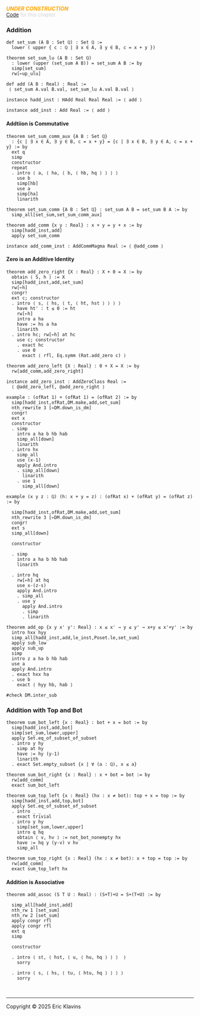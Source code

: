 
<div style='display:none'>
--  Copyright (C) 2025  Eric Klavins
--
--  This program is free software: you can redistribute it and/or modify
--  it under the terms of the GNU General Public License as published by
--  the Free Software Foundation, either version 3 of the License, or
--  (at your option) any later version.   
</div>

<span style='color: orange'>***UNDER CONSTRUCTION***</span><br>
<span style='color: lightgray; font-size: 10pt'><a href='https://github.com/klavins/LeanBook/blob/main/main/../LeanBook/Chapters/Ordering/RealAdd.lean'>Code</a> for this chapter</span>
 ### Addition 
```lean
def set_sum (A B : Set ℚ) : Set ℚ :=
  lower ( upper { c : ℚ | ∃ x ∈ A, ∃ y ∈ B, c = x + y })

theorem set_sum_lu (A B : Set ℚ)
  : lower (upper (set_sum A B)) = set_sum A B := by
  simp[set_sum]
  rw[←up_ulu]

def add (A B : Real) : Real :=
 ⟨ set_sum A.val B.val, set_sum_lu A.val B.val ⟩

instance hadd_inst : HAdd Real Real Real := ⟨ add ⟩

instance add_inst : Add Real := ⟨ add ⟩
```
 #### Addtiion is Commutative 
```lean
theorem set_sum_comm_aux {A B : Set ℚ}
  : {c | ∃ x ∈ A, ∃ y ∈ B, c = x + y} = {c | ∃ x ∈ B, ∃ y ∈ A, c = x + y} := by
  ext q
  simp
  constructor
  repeat
  . intro ⟨ a, ⟨ ha, ⟨ b, ⟨ hb, hq ⟩ ⟩ ⟩ ⟩
    use b
    simp[hb]
    use a
    simp[ha]
    linarith

theorem set_sum_comm {A B : Set ℚ} : set_sum A B = set_sum B A := by
  simp_all[set_sum,set_sum_comm_aux]

theorem add_comm {x y : Real} : x + y = y + x := by
  simp[hadd_inst,add]
  apply set_sum_comm

instance add_comm_inst : AddCommMagma Real := ⟨ @add_comm ⟩
```
 #### Zero is an Additive Identity 
```lean
theorem add_zero_right {X : Real} : X + 0 = X := by
  obtain ⟨ S, h ⟩ := X
  simp[hadd_inst,add,set_sum]
  rw[←h]
  congr!
  ext c; constructor
  . intro ⟨ s, ⟨ hs, ⟨ t, ⟨ ht, hst ⟩ ⟩ ⟩ ⟩
    have ht' : t ≤ 0 := ht
    rw[←h]
    intro a ha
    have := hs a ha
    linarith
  . intro hc; rw[←h] at hc
    use c; constructor
    . exact hc
    . use 0
      exact ⟨ rfl, Eq.symm (Rat.add_zero c) ⟩

theorem add_zero_left {X : Real} : 0 + X = X := by
  rw[add_comm,add_zero_right]

instance add_zero_inst : AddZeroClass Real :=
  ⟨ @add_zero_left, @add_zero_right ⟩

example : (ofRat 1) + (ofRat 1) = (ofRat 2) := by
  simp[hadd_inst,ofRat,DM.make,add,set_sum]
  nth_rewrite 3 [←DM.down_is_dm]
  congr!
  ext x
  constructor
  . simp
    intro a ha b hb hab
    simp_all[down]
    linarith
  . intro hx
    simp_all
    use (x-1)
    apply And.intro
    . simp_all[down]
      linarith
    . use 1
      simp_all[down]

example (x y z : ℚ) (h: x + y = z) : (ofRat x) + (ofRat y) = (ofRat z) := by

  simp[hadd_inst,ofRat,DM.make,add,set_sum]
  nth_rewrite 3 [←DM.down_is_dm]
  congr!
  ext s
  simp_all[down]

  constructor

  . simp
    intro a ha b hb hab
    linarith

  . intro hq
    rw[←h] at hq
    use x-(z-s)
    apply And.intro
    . simp_all
    . use y
      apply And.intro
      . simp
      . linarith

theorem add_op {x y x' y': Real} : x ≤ x' → y ≤ y' → x+y ≤ x'+y' := by
  intro hxx hyy
  simp_all[hadd_inst,add,le_inst,Poset.le,set_sum]
  apply sub_low
  apply sub_up
  simp
  intro z a ha b hb hab
  use a
  apply And.intro
  . exact hxx ha
  . use b
    exact ⟨ hyy hb, hab ⟩

#check DM.inter_sub
```
 ### Addition with Top and Bot 
```lean
theorem sum_bot_left {x : Real} : bot + x = bot := by
  simp[hadd_inst,add,bot]
  simp[set_sum,lower,upper]
  apply Set.eq_of_subset_of_subset
  . intro y hy
    simp at hy
    have := hy (y-1)
    linarith
  . exact Set.empty_subset {x | ∀ (a : ℚ), x ≤ a}

theorem sum_bot_right {x : Real} : x + bot = bot := by
  rw[add_comm]
  exact sum_bot_left

theorem sum_top_left {x : Real} (hx : x ≠ bot): top + x = top := by
  simp[hadd_inst,add,top,bot]
  apply Set.eq_of_subset_of_subset
  . intro _ _
    exact trivial
  . intro y hy
    simp[set_sum,lower,upper]
    intro q hq
    obtain ⟨ v, hv ⟩ := not_bot_nonempty hx
    have := hq y (y-v) v hv
    simp_all

theorem sum_top_right {x : Real} (hx : x ≠ bot): x + top = top := by
  rw[add_comm]
  exact sum_top_left hx
```
 #### Addition is Associative 
```lean
theorem add_assoc (S T U : Real) : (S+T)+U = S+(T+U) := by

  simp_all[hadd_inst,add]
  nth_rw 1 [set_sum]
  nth_rw 2 [set_sum]
  apply congr rfl
  apply congr rfl
  ext q
  simp

  constructor

  . intro ⟨ st, ⟨ hst, ⟨ u, ⟨ hu, hq ⟩ ⟩ ⟩  ⟩
    sorry

  . intro ⟨ s, ⟨ hs, ⟨ tu, ⟨ htu, hq ⟩ ⟩ ⟩ ⟩
    sorry
```

<div style='height=50px'>&nbsp;</div><hr>
Copyright © 2025 Eric Klavins
